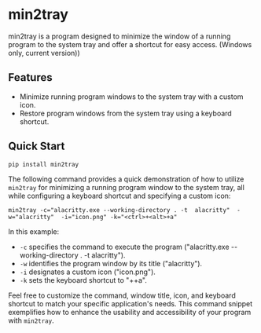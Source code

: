 # min2tray

min2tray is a program designed to minimize the window of a running program to the system tray and offer a shortcut for easy access. (Windows only, current version))

## Features

- Minimize running program windows to the system tray with a custom icon.
- Restore program windows from the system tray using a keyboard shortcut.

## Quick Start

```
pip install min2tray
```

The following command provides a quick demonstration of how to utilize `min2tray` for minimizing a running program window to the system tray, all while configuring a keyboard shortcut and specifying a custom icon:

```
min2tray -c="alacritty.exe --working-directory . -t  alacritty"  -w="alacritty"  -i="icon.png" -k="<ctrl>+<alt>+a"
```

In this example:
- `-c` specifies the command to execute the program ("alacritty.exe --working-directory . -t alacritty").
- `-w` identifies the program window by its title ("alacritty").
- `-i` designates a custom icon ("icon.png").
- `-k` sets the keyboard shortcut to "<ctrl>+<alt>+a".

Feel free to customize the command, window title, icon, and keyboard shortcut to match your specific application's needs. This command snippet exemplifies how to enhance the usability and accessibility of your program with `min2tray`.

